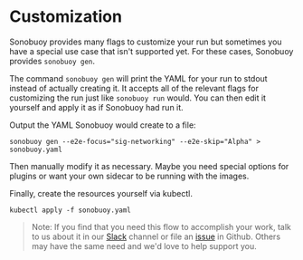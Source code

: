 # Customization

Sonobuoy provides many flags to customize your run but sometimes you have a special use case that isn't supported yet.  For these cases, Sonobuoy provides `sonobuoy gen`.

The command `sonobuoy gen` will print the YAML for your run to stdout instead of actually creating it. It accepts all of the relevant flags for customizing the run just like `sonobuoy run` would. You can then edit it yourself and apply it as if Sonobuoy had run it.

Output the YAML Sonobuoy would create to a file:

```
sonobuoy gen --e2e-focus="sig-networking" --e2e-skip="Alpha" > sonobuoy.yaml
```

Then manually modify it as necessary. Maybe you need special options for plugins or want your own sidecar to be running with the images.

Finally, create the resources yourself via kubectl.

```
kubectl apply -f sonobuoy.yaml
```

> Note: If you find that you need this flow to accomplish your work, talk to us about it in our [Slack][slack] channel or file an [issue][issue] in Github. Others may have the same need and we'd love to help support you.

[slack]: https://kubernetes.slack.com/messages/sonobuoy
[issue]: https://github.com/heptio/sonobuoy/issues